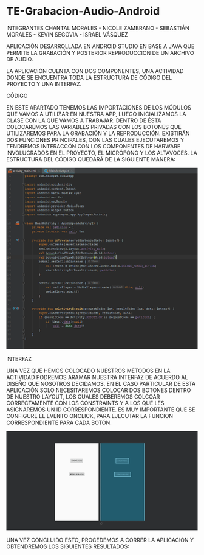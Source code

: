 # TE-Grabacion-Audio-Android

INTEGRANTES CHANTAL MORALES - NICOLE ZAMBRANO - SEBASTIÁN MORALES - KEVIN SEGOVIA - ISRAEL VÁSQUEZ

APLICACIÓN DESARROLLADA EN ANDROID STUDIO EN BASE A JAVA QUE PERMITE LA GRABACIÓN Y POSTERIOR REPRODUCCIÓN DE UN ARCHIVO DE AUDIO.

LA APLICACIÓN CUENTA CON DOS COMPONENTES, UNA ACTIVIDAD DONDE SE ENCUENTRA TODA LA ESTRUCTURA DE CÓDIGO DEL PROYECTO Y UNA INTERFAZ.

CÓDIGO

EN ESTE APARTADO TENEMOS LAS IMPORTACIONES DE LOS MÓDULOS QUE VAMOS A UTILIZAR EN NUESTRA APP, LUEGO INICIALIZAMOS LA CLASE CON LA QUE VAMOS A TRABAJAR. DENTRO DE ÉSTA COLOCAREMOS LAS VARIABLES PRIVADAS CON LOS BOTONES QUE UTILIZAREMOS PARA LA GRABACIÓN Y LA REPRODUCCIÓN. EXISTIRÁN DOS FUNCIONES PRINCIPALES, CON LAS CUALES EJECUTAREMOS Y TENDREMOS INTERACCÓN CON LOS COMPONENTES DE HARWARE INVOLUCRADOS EN EL PROYECTO, EL MICRÓFONO Y LOS ALTAVOCES.
LA ESTRUCTURA DEL CÓDIGO QUEDARÁ DE LA SIGUIENTE MANERA:

![Alt text](/captures/activity.png?raw=true "CLASE PRINCIPAL")

INTERFAZ

UNA VEZ QUE HEMOS COLOCADO NUESTROS MÉTODOS EN LA ACTIVIDAD PODREMOS ARAMAR NUESTRA INTERFAZ DE ACUERDO AL DISEÑO QUE NOSOTROS DECIDAMOS. EN EL CASO PARTICULAR DE ESTA APLICACIÓN SOLO NECESITAREMOS COLOCAR DOS BOTONES DENTRO DE NUESTRO LAYOUT, LOS CUALES DEBEREMOS COLCOAR CORRECTAMENTE CON LOS CONSTRAINTS Y A LOS QUE LES ASIGNAREMOS UN ID CORRESPONDIENTE. ES MUY IMPORTANTE QUE SE CONFIGURE EL EVENTO ONCLICK, PARA EJECUTAR LA FUNCION CORRESPONDIENTE PARA CADA BOTÓN.

![Alt text](/captures/codigo.png?raw=true "INTERFAZ DE LA APLICACION")

UNA VEZ CONCLUIDO ESTO, PROCEDEMOS A CORRER LA APLICACION Y OBTENDREMOS LOS SIGUIENTES RESULTADOS:

